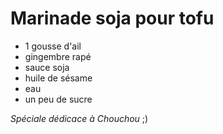 # Marinade soja pour tofu

* 1 gousse d'ail
* gingembre rapé
* sauce soja
* huile de sésame
* eau
* un peu de sucre

*Spéciale dédicace à Chouchou* ;)
